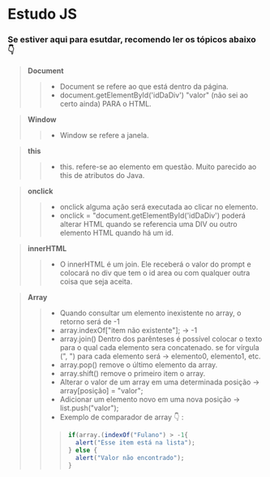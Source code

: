 
# Estudo JS

### Se estiver aqui para esutdar, recomendo ler os tópicos abaixo :point_down:

> **Document**
> >  - Document se refere ao que está dentro da página. 
> >  - document.getElementById('idDaDiv') "valor" (não sei ao certo ainda) PARA o HTML.

> **Window**
> > - Window se refere a janela. 

> **this**
> > - this. refere-se ao elemento em questão. Muito parecido ao this de atributos do Java. 

> **onclick**
> > - onclick alguma ação será executada ao clicar no elemento. 
> > - onclick = "document.getElementById('idDaDiv') poderá alterar HTML quando se referencia uma DIV ou outro elemento HTML quando há um id. 

> **innerHTML**
> > - O innerHTML é um join. Ele receberá o valor do prompt e colocará no div que tem o id area ou com qualquer outra coisa que seja aceita.  

> **Array**
> > - Quando consultar um elemento inexistente no array, o retorno será de -1
> > - array.indexOf["item não existente"]; -> -1
> > - array.join() Dentro dos parênteses é possível colocar o texto para o qual cada elemento sera concatenado. se for vírgula (", ") para cada elemento será -> elemento0, elemento1, etc.
> > - array.pop() remove o último elemento da array. 
> > - array.shift() remove o primeiro item o array. 
> > - Alterar o valor de um array em uma determinada posição -> array[posição] = "valor";
> > - Adicionar um elemento novo em uma nova posição -> list.push("valor");
>  > - Exemplo de comparador de array :point_down: :
>  > > ~~~ javascript
> > > if(array.(indexOf("Fulano") > -1{
> > > 	alert("Esse item está na lista");
> > >} else {
> > > 	alert("Valor não encontrado");
> > > } 
> > > ~~~